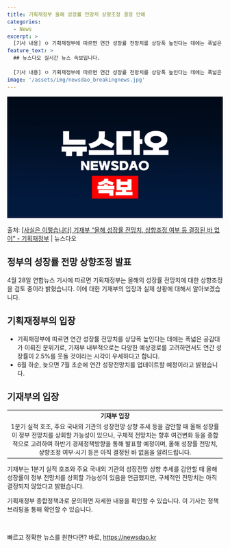 ```yaml
---
title: 기획재정부 올해 성장률 전망치 상향조정 결정 안해
categories:
  - News
excerpt: >
  [기사 내용] ㅇ 기획재정부에 따르면 연간 성장률 전망치를 상당폭 높인다는 데에는 폭넓은 공감대가 이뤄진 분…
feature_text: >
  ## 뉴스다오 실시간 뉴스 속보입니다.

  [기사 내용] ㅇ 기획재정부에 따르면 연간 성장률 전망치를 상당폭 높인다는 데에는 폭넓은 공감대가 이뤄진 분…
image: '/assets/img/newsdao_breakingnews.jpg'
---
```


![뉴스다오 속보](/assets/img/newsdao_breakingnews.jpg)

<p>출처: <a href="https://newsdao.kr/3696" rel="dofollow">[사실은 이렇습니다] 기재부 “올해 성장률 전망치, 상향조정 여부 등 결정된 바 없어” - 기획재정부</a> | 뉴스다오</p>

<h2 data-ke-size="size26">정부의 성장률 전망 상향조정 발표</h2>
<p data-ke-size="size16">4월 28일 연합뉴스 기사에 따르면 기획재정부는 올해의 성장률 전망치에 대한 상향조정을 검토 중이라 밝혔습니다. 이에 대한 기재부의 입장과 실제 상황에 대해서 알아보겠습니다.</p>

<h2 data-ke-size="size24">기획재정부의 입장</h2>
<ul>
    <li>기획재정부에 따르면 연간 성장률 전망치를 상당폭 높인다는 데에는 폭넓은 공감대가 이뤄진 분위기로, 기재부 내부적으로는 다양한 예상경로를 고려하면서도 연간 성장률이 2.5%를 웃돌 것이라는 시각이 우세하다고 합니다.</li>
    <li>6월 하순, 늦으면 7월 초순에 연간 성장전망치를 업데이트할 예정이라고 밝혔습니다.</li>
</ul>

<h2 data-ke-size="size24">기재부의 입장</h2>
<table>
    <tr>
        <td style="text-align: center; height: 17px;"><b>기재부 입장</b></td>
    </tr>
    <tr>
        <td style="text-align: center; height: 17px;">1분기 실적 호조, 주요 국내외 기관의 성장전망 상향 추세 등을 감안할 때 올해 성장률이 정부 전망치를 상회할 가능성이 있으나, 구체적 전망치는 향후 여건변화 등을 종합적으로 고려하여 하반기 경제정책방향을 통해 발표할 예정이며, 올해 성장률 전망치, 상향조정 여부·시기 등은 아직 결정된 바 없음을 알려드립니다.</td>
    </tr>
</table>

<p data-ke-size="size16">기재부는 1분기 실적 호조와 주요 국내외 기관의 성장전망 상향 추세를 감안할 때 올해 성장률이 정부 전망치를 상회할 가능성이 있음을 언급했지만, 구체적인 전망치는 아직 결정되지 않았다고 밝혔습니다.</p>

<p data-ke-size="size16">기획재정부 종합정책과로 문의하면 자세한 내용을 확인할 수 있습니다. 이 기사는 정책브리핑을 통해 확인할 수 있습니다.</p>
<p data-ke-size="size16">&nbsp;</p> 

빠르고 정확한 뉴스를 원한다면? 바로, <a href="https://newsdao.kr" rel="dofollow">https://newsdao.kr</a>


